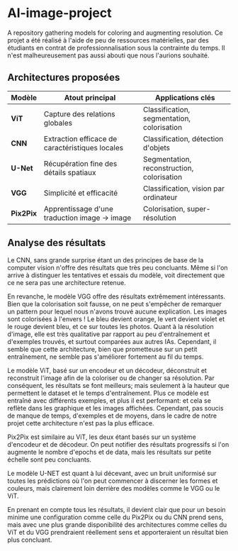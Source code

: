 # AI-image-project
A repository gathering models for coloring and augmenting resolution.
Ce projet a été réalisé à l'aide de peu de ressources matérielles, par des étudiants en contrat de professionnalisation sous la contrainte du temps. Il n'est malheureusement pas aussi abouti que nous l'aurions souhaité.

## Architectures proposées

| **Modèle**   | **Atout principal**                            | **Applications clés**                      |
|--------------|------------------------------------------------|--------------------------------------------|
| **ViT**      | Capture des relations globales                 | Classification, segmentation, colorisation |
| **CNN**      | Extraction efficace de caractéristiques locales| Classification, détection d'objets         |
| **U-Net**    | Récupération fine des détails spatiaux         | Segmentation, reconstruction, colorisation |
| **VGG**      | Simplicité et efficacité                      | Classification, vision par ordinateur      |
| **Pix2Pix**  | Apprentissage d'une traduction image → image   | Colorisation, super-résolution            |

## Analyse des résultats

Le CNN, sans grande surprise étant un des principes de base de la computer vision n'offre des résultats que très peu concluants. Même si l'on arrive à distinguer les tentatives et essais du modèle, voit directement que ce ne sera pas une architecture retenue.

En revanche, le modèle VGG offre des résultats extrêmement intéressants. Bien que la colorisation soit fausse, on ne peut s'empêcher de remarquer un pattern pour lequel nous n'avons trouvé aucune explication. Les images sont colorisées à l'envers ! Le bleu devient orange, le vert devient violet et le rouge devient bleu, et ce sur toutes les photos.
Quant à la résolution d'image, elle est très qualitative par rapport au peu d'entraînement et d'exemples trouvés, et surtout comparées aux autres IAs.
Cependant, il semble que cette architecture, bien que prometteuse sur un petit entraînement, ne semble pas s'améliorer fortement au fil du temps.

Le modèle ViT, basé sur un encodeur et un décodeur, déconstruit et reconstruit l'image afin de la coloriser ou de changer sa résolution. Par conséquent, les résultats se font meilleurs; mais seulement à la hauteur que permettent le dataset et le temps d'entraînement. Plus ce modèle est entraîné avec différents exemples, et plus il est performant:  et cela se reflète dans les graphique et les images affichées.
Cependant, pas soucis de manque de temps, d'exemples et de moyens, dans le cadre de notre projet cette architecture n'est pas la plus efficace.

Pix2Pix est similaire au ViT, les deux étant basés sur un système d'encodeur et de décodeur.
On peut notifier des résultats progressifs si l'on augmente le nombre d'epochs et de data, mais les résultats sur petite échelle sont peu concluants.

Le modèle U-NET est quant à lui décevant, avec un bruit uniformisé sur toutes les prédictions où l'on peut commencer à discerner les formes et couleurs, mais clairement loin derrière des modèles comme le VGG ou le ViT.


En prenant en compte tous les résultats, il devient clair que pour un besoin minime une configuration comme celle du Pix2Pix ou du CNN prend sens, mais avec une plus grande disponibilité des architectures comme celles du ViT et du VGG prendraient réellement sens et apporteraient un résultat bien plus concluant.
